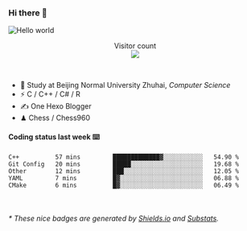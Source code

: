 ### Hi there 👋


<img src="https://raw.githubusercontent.com/sagar-viradiya/sagar-viradiya/master/resources/banner.png" alt="Hello world">
<p align="center"> 
  Visitor count<br/>
  <img src="https://profile-counter.glitch.me/youszoe/count.svg" />
</p>

<br/>


- 🍻  Study at Beijing Normal University Zhuhai, _Computer Science_
- ⚡  C / C++ / C# / R
- ✍️  One Hexo Blogger
- ♟  Chess / Chess960 


#### Coding status last week ⌨️

<!--START_SECTION:waka-->
```text
C++          57 mins         █████████████▓░░░░░░░░░░░   54.90 % 
Git Config   20 mins         █████░░░░░░░░░░░░░░░░░░░░   19.68 % 
Other        12 mins         ███░░░░░░░░░░░░░░░░░░░░░░   12.05 % 
YAML         7 mins          █▓░░░░░░░░░░░░░░░░░░░░░░░   06.88 % 
CMake        6 mins          █▓░░░░░░░░░░░░░░░░░░░░░░░   06.49 % 
```
<!--END_SECTION:waka-->

<br/>
<center><img src="http://ghchart.rshah.org/409ba5/yousazoe" alt="" /></center>


<h6>* These nice badges are generated by <a href="https://shields.io/">Shields.io</a> and <a href="https://github.com/spencerwooo/Substats">Substats</a>.</h6>
